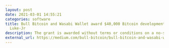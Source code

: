 ```yaml
---
layout: post
date: 2021-03-01 14:55:21
categories: software
title: Bull Bitcoin and Wasabi Wallet award $40,000 Bitcoin development grant to
  Luke-Jr
description: The grant is awarded without terms or conditions on a no-strings-attached basis
external_url: https://medium.com/bull-bitcoin/bull-bitcoin-and-wasabi-wallet-award-40-000-bitcoin-development-grant-to-luke-jr-4418d03ab230
---
```

